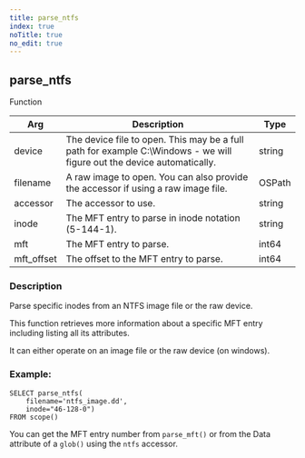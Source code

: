 ```yaml
---
title: parse_ntfs
index: true
noTitle: true
no_edit: true
---
```




<div class="vql_item"></div>


## parse_ntfs
<span class='vql_type pull-right page-header'>Function</span>



<div class="vqlargs"></div>

Arg | Description | Type
----|-------------|-----
device|The device file to open. This may be a full path for example C:\Windows - we will figure out the device automatically.|string
filename|A raw image to open. You can also provide the accessor if using a raw image file.|OSPath
accessor|The accessor to use.|string
inode|The MFT entry to parse in inode notation (5-144-1).|string
mft|The MFT entry to parse.|int64
mft_offset|The offset to the MFT entry to parse.|int64

### Description

Parse specific inodes from an NTFS image file or the raw device.

This function retrieves more information about a specific MFT
entry including listing all its attributes.

It can either operate on an image file or the raw device (on
windows).

### Example:

```vql
SELECT parse_ntfs(
    filename='ntfs_image.dd',
    inode="46-128-0")
FROM scope()
```

You can get the MFT entry number from `parse_mft()` or from the
Data attribute of a `glob()` using the `ntfs` accessor.


